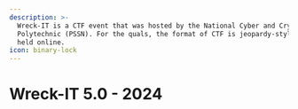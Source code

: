 ```yaml
---
description: >-
  Wreck-IT is a CTF event that was hosted by the National Cyber and Crypto
  Polytechnic (PSSN). For the quals, the format of CTF is jeopardy-style and
  held online.
icon: binary-lock
---
```


# Wreck-IT 5.0 - 2024

